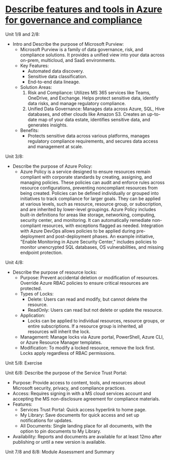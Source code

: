 # [Describe features and tools in Azure for governance and compliance](https://learn.microsoft.com/en-us/training/modules/describe-features-tools-azure-for-governance-compliance/)

Unit 1/8 and 2/8:
  - Intro and Describe the purpose of Microsoft Purview:
    - Microsoft Purview is a family of data governance, risk, and compliance solutions. It provides a unified view into your data across on-prem, multicloud, and SaaS environments.
    - Key Features:
      - Automated data discovery.
      - Sensitive data classification.
      - End-to-end data lineage.
    - Solution Areas:
      1. Risk and Compliance: Utilizes MS 365 services like Teams, OneDrive, and Exchange. Helps protect sensitive data, identify data risks, and manage regulatory compliance.
      2. Unified Data Governance: Manages data across Azure, SQL, Hive databases, and other clouds like Amazon S3. Creates an up-to-date map of your data estate, identifies sensitive data, and generates insights.
    - Benefits:
      - Protects sensitive data across various platforms, manages regulatory compliance requirements, and secures data access and management at scale.

Unit 3/8:
  - Describe the purpose of Azure Policy:
    - Azure Policy is a service designed to ensure resources remain compliant with corporate standards by creating, assigning, and managing policies. These policies can audit and enforce rules across resource configurations, preventing noncompliant resources from being created. Policies can be defined individually or grouped into initiatives to track compliance for larger goals. They can be applied at various levels, such as resource, resource group, or subscription, and are inherited by lower-level groupings. Azure Policy includes built-in definitions for areas like storage, networking, computing, security center, and monitoring. It can automatically remediate non-compliant resources, with exceptions flagged as needed. Integration with Azure DevOps allows policies to be applied during pre-deployment and post-deployment phases. An example initiative, "Enable Monitoring in Azure Security Center," includes policies to monitor unencrypted SQL databases, OS vulnerabilities, and missing endpoint protection.
   
Unit 4/8:
  - Describe the purpose of resource locks:
    - Purpose: Prevent accidental deletion or modification of resources. Override Azure RBAC policies to ensure critical resources are protected.
    - Types of Locks:
      - Delete: Users can read and modify, but cannot delete the resource.
      - ReadOnly: Users can read but not delete or update the resource.
    - Application:
      - Locks can be applied to individual resources, resource groups, or entire subscriptions. If a resource group is inherited, all resources will inherit the lock.
    - Management: Manage locks via Azure portal, PowerShell, Azure CLI, or Azure Resource Manager templates.
    - Modification: To modify a locked resource, remove the lock first. Locks apply regardless of RBAC permissions.
   
Unit 5/8: Exercise

Unit 6/8: Describe the purpose of the Service Trust Portal:
  - Purpose: Provide access to content, tools, and resources about Microsoft security, privacy, and compliance practices.
  - Access: Requires signing in with a MS cloud services account and accepting the MS non-disclosure agreement for compliance materials.
  - Features:
    - Services Trust Portal:  Quick access hyperlink to home page.
    - My Library: Save documents for quick access and set up notifications for updates.
    - All Documents: Single landing place for all documents, with the option to pin documents to My Library.
  - Availability: Reports and documents are available for at least 12mo after publishing or until a new version is available. 

Unit 7/8 and 8/8: Module Assessment and Summary
